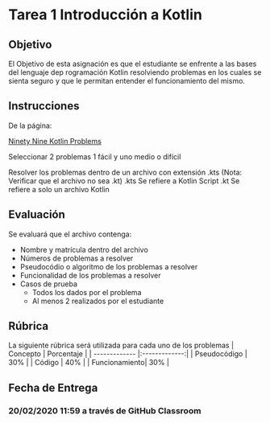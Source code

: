 # Tarea 1 Introducción a Kotlin

## Objetivo

El Objetivo de esta asignación es que el estudiante se enfrente a las bases del lenguaje dep rogramación Kotlin resolviendo problemas en los cuales se sienta seguro y que le permitan entender el funcionamiento del mismo.

## Instrucciones

De la página:

[Ninety Nine Kotlin Problems](https://github.com/dkandalov/kotlin-99)

Seleccionar 2 problemas 1 fácil y uno medio o difícil

Resolver los problemas dentro de un archivo con extensión .kts (Nota: Verificar que el archivo no sea .kt)
.kts Se refiere a Kotlin Script
.kt Se refiere a solo un archivo Kotlin

## Evaluación

Se evaluará que el archivo contenga:

* Nombre y matrícula dentro del archivo
* Números de problemas a resolver
* Pseudocódio o algoritmo de los problemas a resolver
* Funcionalidad de los problemas a resolver
* Casos de prueba 
	* Todos los dados por el problema 
	* Al menos 2 realizados por el estudiante

## Rúbrica

La siguiente rúbrica será utilizada para cada uno de los problemas
| Concepto      | Porcentaje    |
| ------------- |:-------------:|
| Pseudocódigo  | 30%           |
| Código        | 40%           |
| Funcionamiento| 30%           |

## Fecha de Entrega

### 20/02/2020 11:59 a través de GitHub Classroom